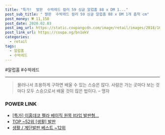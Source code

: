 ```yaml
--- 
title: "특가!  발판  수박레드 컬러 59 싱글 알럽홈 88 x DM 1..." 
post_sub_title: " 발판  수박레드 컬러 59 싱글 알럽홈 88 x DM 1개 흡착 cm" 
post_money: ₩ 11,150 
post_date: 2020.02.03 
post_img_url: https://static.coupangcdn.com/image/retail/images/2018/10/27/15/1/d04afb00-978e-4568-97b3-76e97a068c3d.jpg 
post_link_url: https://coupa.ng/bn1okV 
categories: 
  - retail 
tags: 
  - 알럽홈 
  - 수박레드 
--- 
```

  #알럽홈 #수박레드 
<hr> 

> 물러나서 조용하게 구하면 배울 수 있는 스승은 많다. 사람은 가는 곳마다 보는 것마다 모두 스승으로서 배울 것이 많은 법이다.  – 맹자 


### POWER LINK

* <a href="https://blog.naver.com/an0733/221790567966" target="_blank">[특가] 이홈데코 펠라 베이직 원목 I타입 발판형...</a>
* <a href="https://blog.naver.com/an0733/221794127298" target="_blank"> TOP ~52위 [생활] 발판</a>
* <a href="https://blog.naver.com/santokki14/221780767330" target="_blank">생활 / 계단발판 베스트 ~12위</a>
